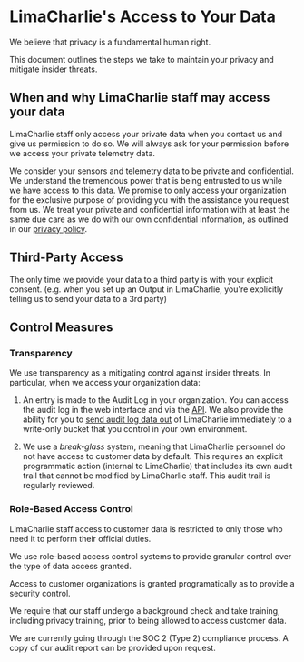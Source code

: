 # LimaCharlie's Access to Your Data
We believe that privacy is a fundamental human right.

This document outlines the steps we take to maintain your privacy and mitigate insider threats.


## When and why LimaCharlie staff may access your data
LimaCharlie staff only access your private data when you contact us and give us permission to do so.  We will always ask for your permission before we access your private telemetry data.

We consider your sensors and telemetry data to be private and confidential.  We understand the tremendous power that is being entrusted to us while we have access to this data.  We promise to only access your organization for the exclusive purpose of providing you with the assistance you request from us.  We treat your private and confidential information with at least the same due care as we do with our own confidential information, as outlined in our [privacy policy](https://app.limacharlie.io/privacy).


## Third-Party Access
The only time we provide your data to a third party is with your explicit consent.
(e.g. when you set up an Output in LimaCharlie, you're explicitly telling us to send your data to a 3rd party)


## Control Measures

### Transparency
We use transparency as a mitigating control against insider threats.  In particular, when we access your organization data:

1)  An entry is made to the Audit Log in your organization.  You can access the audit log in the web interface and via the [API](https://doc.limacharlie.io/docs/api/container/static/swagger/v1/swagger.json/paths/~1audit~1%7Boid%7D/get).  We also provide the ability for you to [send audit log data out](https://doc.limacharlie.io/docs/documentation/docs/outputs.md#google-cloud-storage-1) of LimaCharlie immediately to a write-only bucket that you control in your own environment.

2)  We use a _break-glass_ system, meaning that LimaCharlie personnel do not have access to customer data by default. This requires an explicit programmatic action (internal to LimaCharlie) that includes its own audit trail that cannot be modified by LimaCharlie staff.  This audit trail is regularly reviewed.


### Role-Based Access Control
LimaCharlie staff access to customer data is restricted to only those who need it to perform their official duties.

We use role-based access control systems to provide granular control over the type of data access granted.

Access to customer organizations is granted programatically as to provide a security control.

We require that our staff undergo a background check and take training, including privacy training, prior to being allowed to access customer data.

We are currently going through the SOC 2 (Type 2) compliance process.  A copy of our audit report can be provided upon request.